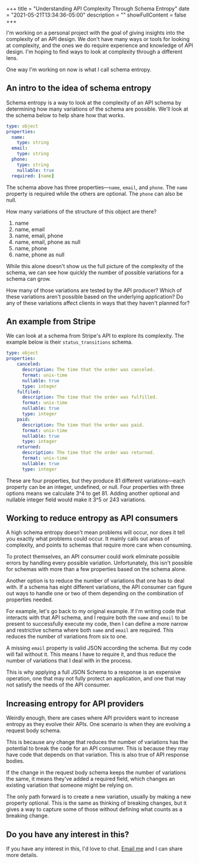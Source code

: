 +++
title = "Understanding API Complexity Through Schema Entropy"
date = "2021-05-21T13:34:36-05:00"
description = ""
showFullContent = false
+++

I'm working on a personal project with the goal of giving insights into the complexity of an API design. We don't have many ways or tools for looking at complexity, and the ones we do require experience and knowledge of API design. I'm hoping to find ways to look at complexity through a different lens.

One way I'm working on now is what I call schema entropy.

## An intro to the idea of schema entropy

Schema entropy is a way to look at the complexity of an API schema by determining how many variations of the schema are possible. We'll look at the schema below to help share how that works.

```yaml
type: object
properties:
  name:
    type: string
  email:
    type: string
  phone:
    type: string
    nullable: true
  required: [name]
```

The schema above has three properties—`name`, `email`, and `phone`. The `name` property is required while the others are optional. The `phone` can also be null.

How many variations of the structure of this object are there?

1. name
2. name, email
3. name, email, phone
4. name, email, phone as null
5. name, phone
6. name, phone as null

While this alone doesn't show us the full picture of the complexity of the schema, we can see how quickly the number of possible variations for a schema can grow.

How many of those variations are tested by the API producer? Which of these variations aren't possible based on the underlying application? Do any of these variations affect clients in ways that they haven't planned for?

## An example from Stripe

We can look at a schema from Stripe's API to explore its complexity. The example below is their `status_transitions` schema.

```yaml
type: object
properties:
	canceled:
	  description: The time that the order was canceled.
	  format: unix-time
	  nullable: true
	  type: integer
	fulfiled:
	  description: The time that the order was fulfilled.
	  format: unix-time
	  nullable: true
	  type: integer
	paid:
	  description: The time that the order was paid.
	  format: unix-time
	  nullable: true
	  type: integer
	returned:
	  description: The time that the order was returned.
	  format: unix-time
	  nullable: true
	  type: integer
```

These are four properties, but they produce 81 different variations—each property can be an integer, undefined, or null. Four properties with three options means we calculate 3^4 to get 81. Adding another optional and nullable integer field would make it 3^5 or 243 variations.

## Working to reduce entropy as API consumers

A high schema entropy doesn't mean problems will occur, nor does it tell you exactly what problems could occur. It mainly calls out areas of complexity, and points to schemas that require more care when consuming.

To protect themselves, an API consumer could work eliminate possible errors by handling every possible variation. Unfortunately, this isn't possible for schemas with more than a few properties based on the schema alone.

Another option is to reduce the number of variations that one has to deal with. If a schema has eight different variations, the API consumer can figure out ways to handle one or two of them depending on the combination of properties needed.

For example, let's go back to my original example. If I'm writing code that interacts with that API schema, and I require both the `name` and `email` to be present to successfully execute my code, then I can define a more narrow and restrictive schema where both `name` and `email` are required. This reduces the number of variations from six to one.

A missing `email` property is valid JSON according the schema. But my code will fail without it. This means I have to require it, and thus reduce the number of variations that I deal with in the process.

This is why applying a full JSON Schema to a response is an expensive operation, one that may not fully protect an application, and one that may not satisfy the needs of the API consumer.

## Increasing entropy for API providers

Weirdly enough, there are cases where API providers want to increase entropy as they evolve their APIs. One scenario is when they are evolving a request body schema.

This is because any change that reduces the number of variations has the potential to break the code for an API consumer. This is because they may have code that depends on that variation. This is also true of API response bodies.

If the change in the request body schema keeps the number of variations the same, it means they've added a required field, which changes an existing variation that someone might be relying on.

The only path forward is to create a new variation, usually by making a new property optional. This is the same as thinking of breaking changes, but it gives a way to capture some of those without defining what counts as a breaking change.

## Do you have any interest in this?

If you have any interest in this, I'd love to chat. [Email me](mailto:smizell@hey.com) and I can share more details.

